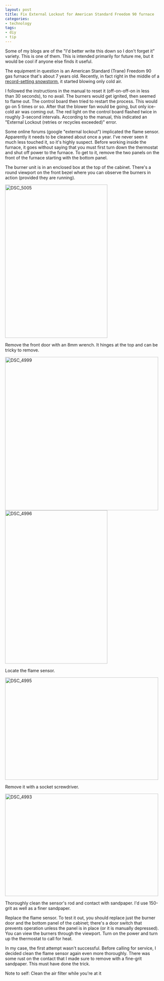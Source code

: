 ```yaml
---
layout: post
title: Fix External Lockout for American Standard Freedom 90 furnace
categories:
- technology
tags:
- diy
- tip
---
```

Some of my blogs are of the "I'd better write this down so I don't forget it" variety.  This is one of them. This is intended primarily for future me, but it would be cool if anyone else finds it useful.

The equipment in question is an American Standard (Trane) Freedom 90 gas furnace that's about 7 years old. Recently, in fact right in the middle of a [record-setting snowstorm](http://www.weather.com/news/weather-winter/nemo-historical-ranks-20130212), it started blowing only cold air.

I followed the instructions in the manual to reset it (off-on-off-on in less than 30 seconds), to no avail. The burners would get ignited, then seemed to flame out.  The control board then tried to restart the process.  This would go on 5 times or so.  After that the blower fan would be going, but only ice-cold air was coming out.  The red light on the control board flashed twice in roughly 3-second intervals.  According to the manual, this indicated an "External Lockout (retries or recycles exceeded)" error.

Some online forums (google "external lockout") implicated the flame sensor. Apparently it needs to be cleaned about once a year.  I've never seen it much less touched it, so it's highly suspect.  Before working inside the furnace, it goes without saying that you must first turn down the thermostat and shut off power to the furnace. To get to it, remove the two panels on the front of the furnace starting with the bottom panel.

The burner unit is in an enclosed box at the top of the cabinet. There's a round viewport on the front bezel where you can observe the burners in action (provided they are running).

<img src="http://yentran.isamonkey.org/gallery/furnace-repair/DSC_5005.jpg" alt="DSC_5005" width="334" height="500" />

Remove the front door with an 8mm wrench. It hinges at the top and can be tricky to remove.

<img src="http://yentran.isamonkey.org/gallery/furnace-repair/DSC_4999.jpg" alt="DSC_4999" width="500" height="500" />

<img src="http://yentran.isamonkey.org/gallery/furnace-repair/DSC_4996.jpg" alt="DSC_4996" width="334" height="500" />

Locate the flame sensor.

<img src="http://yentran.isamonkey.org/gallery/furnace-repair/DSC_4995.jpg" alt="DSC_4995" width="500" height="334" />

Remove it with a socket screwdriver.

<img src="http://yentran.isamonkey.org/gallery/furnace-repair/DSC_4993.jpg" alt="DSC_4993" width="500" height="334" />

Thoroughly clean the sensor's rod and contact with sandpaper. I'd use 150-grit as well as a finer sandpaper.

Replace the flame sensor. To test it out, you should replace just the burner door and the bottom panel of the cabinet; there's a door switch that prevents operation unless the panel is in place (or it is manually depressed). You can view the burners through the viewport.  Turn on the power and turn up the thermostat to call for heat.

In my case, the first attempt wasn't successful.  Before calling for service, I decided clean the flame sensor again even more thoroughly.  There was some rust on the contact that I made sure to remove with a fine-grit sandpaper. This must have done the trick.

Note to self: Clean the air filter while you're at it

